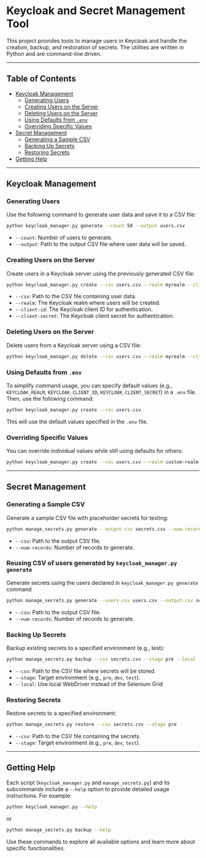 # Keycloak and Secret Management Tool

This project provides tools to manage users in Keycloak and handle the creation, backup, and restoration of secrets. The utilities are written in Python and are command-line driven.

---

## Table of Contents

- [Keycloak Management](#keycloak-management)
  - [Generating Users](#generating-users)
  - [Creating Users on the Server](#creating-users-on-the-server)
  - [Deleting Users on the Server](#deleting-users-on-the-server)
  - [Using Defaults from `.env`](#using-defaults-from-env)
  - [Overriding Specific Values](#overriding-specific-values)
- [Secret Management](#secret-management)
  - [Generating a Sample CSV](#generating-a-sample-csv)
  - [Backing Up Secrets](#backing-up-secrets)
  - [Restoring Secrets](#restoring-secrets)
- [Getting Help](#getting-help)

---

## Keycloak Management

### Generating Users
Use the following command to generate user data and save it to a CSV file:

```bash
python keycloak_manager.py generate --count 50 --output users.csv
```

- `--count`: Number of users to generate.
- `--output`: Path to the output CSV file where user data will be saved.

### Creating Users on the Server
Create users in a Keycloak server using the previously generated CSV file:

```bash
python keycloak_manager.py create --csv users.csv --realm myrealm --client-id myclient --client-secret mysecret
```

- `--csv`: Path to the CSV file containing user data.
- `--realm`: The Keycloak realm where users will be created.
- `--client-id`: The Keycloak client ID for authentication.
- `--client-secret`: The Keycloak client secret for authentication.

### Deleting Users on the Server
Delete users from a Keycloak server using a CSV file:

```bash
python keycloak_manager.py delete --csv users.csv --realm myrealm --client-id myclient --client-secret mysecret
```

### Using Defaults from `.env`
To simplify command usage, you can specify default values (e.g., `KEYCLOAK_REALM`, `KEYCLOAK_CLIENT_ID`, `KEYCLOAK_CLIENT_SECRET`) in a `.env` file. Then, use the following command:

```bash
python keycloak_manager.py create --csv users.csv
```

This will use the default values specified in the `.env` file.

### Overriding Specific Values
You can override individual values while still using defaults for others:

```bash
python keycloak_manager.py create --csv users.csv --realm custom-realm
```

---

## Secret Management

### Generating a Sample CSV
Generate a sample CSV file with placeholder secrets for testing:

```bash
python manage_secrets.py generate --output-csv secrets.csv --num-records 5
```

- `--csv`: Path to the output CSV file.
- `--num-records`: Number of records to generate.


### Reusing CSV of users generated by `keycloak_manager.py generate`
Generate secrets using the users declared in `keycloak_manager.py generate` command

```bash
python manage_secrets.py generate --users-csv users.csv --output-csv secrets.csv --num-records 5
```

- `--csv`: Path to the output CSV file.
- `--num-records`: Number of records to generate.

### Backing Up Secrets
Backup existing secrets to a specified environment (e.g., test):

```bash
python manage_secrets.py backup --csv secrets.csv --stage pre --local
```

- `--csv`: Path to the CSV file where secrets will be stored.
- `--stage`: Target environment (e.g., `pre`, `dev`, `test`).
- `--local`: Use local WebDriver instead of the Selenium Grid

### Restoring Secrets
Restore secrets to a specified environment:

```bash
python manage_secrets.py restore --csv secrets.csv --stage pre
```

- `--csv`: Path to the CSV file containing the secrets.
- `--stage`: Target environment (e.g., `pre`, `dev`, `test`).

---

## Getting Help

Each script (`keycloak_manager.py` and `manage_secrets.py`) and its subcommands include a `--help` option to provide detailed usage instructions. For example:

```bash
python keycloak_manager.py --help
```

or

```bash
python manage_secrets.py backup --help
```

Use these commands to explore all available options and learn more about specific functionalities.

